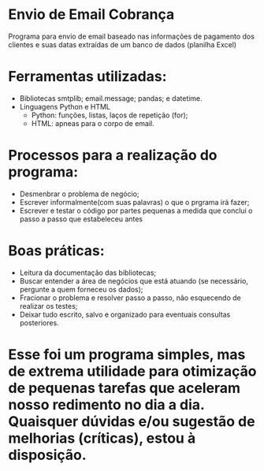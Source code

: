 # Envio de Email Cobrança
 Programa para envio de email baseado nas informações de pagamento dos clientes e suas datas extraídas de um banco de dados (planilha Excel)
 
# Ferramentas utilizadas:

- Bibliotecas smtplib; email.message; pandas; e datetime.
- Linguagens Python e HTML
    - Python: funções, listas, laços de repetição (for);
    - HTML: apneas para o corpo de email.

 # Processos para a realização do programa:

 - Desmenbrar o problema de negócio;
 - Escrever informalmente(com suas palavras) o que o prgrama irá fazer;
 - Escrever e testar o código por partes pequenas a medida que conclui o passo a passo que estabeleceu antes

# Boas práticas:

- Leitura da documentação das bibliotecas;
- Buscar entender a área de negócios que está atuando (se necessário, pergunte a quem forneceu os dados);
- Fracionar o problema e resolver passo a passo, não esquecendo de realizar os testes;
- Deixar tudo escrito, salvo e organizado para eventuais consultas posteriores.

# Esse foi um programa simples, mas de extrema utilidade para otimização de pequenas tarefas que aceleram nosso redimento no dia a dia. Quaisquer dúvidas e/ou sugestão de melhorias (críticas), estou à disposição.
